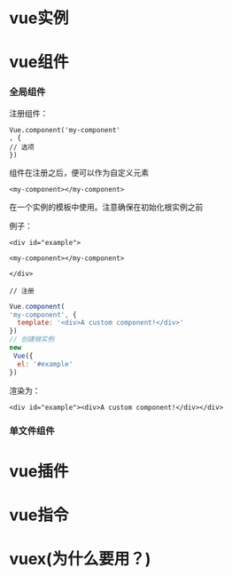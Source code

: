 # vue实例

# vue组件

### 全局组件

注册组件：

```
Vue.component('my-component'
, {
// 选项
})
```

组件在注册之后，便可以作为自定义元素

`<my-component></my-component>`

在一个实例的模板中使用。注意确保在初始化根实例之前

例子：

`<div id="example">`

`<my-component></my-component>`

`</div>`

```
// 注册
```

```js
Vue.component(
'my-component', {
  template: '<div>A custom component!</div>'
})
// 创建根实例
new
 Vue({
  el: '#example'
})
```

渲染为：

```
<div id="example"><div>A custom component!</div></div>
```

### 单文件组件

# vue插件

# vue指令

# vuex\(为什么要用？\)




